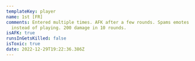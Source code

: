 ```yaml
---
templateKey: player
name: 1st [FR]
comments: Entered multiple times. AFK after a few rounds. Spams emotes in spawn
  instead of playing. 200 damage in 10 rounds.
isAFK: true
runsInGetsKilled: false
isToxic: true
date: 2022-12-29T19:22:36.386Z
---
```


